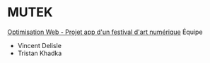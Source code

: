 # MUTEK
[Optimisation Web - Projet app d'un festival d'art numérique](https://tim-montmorency.com/timdoc/582-424MO/projet-app-festival-art-numerique/)
Équipe
- Vincent Delisle
- Tristan Khadka
